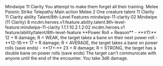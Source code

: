 <ability>
  <name>Mindwipe</name>
  <cost>11 Clarity</cost>
  <flavor>You attempt to make them forget all their training.</flavor>
  <keywords>
    <keyword>Melee</keyword>
    <keyword>Psionic</keyword>
    <keyword>Strike</keyword>
    <keyword>Telepathy</keyword>
  </keywords>
  <type>Main action</type>
  <distance>Melee 2</distance>
  <target>One creature</target>
  <metadata>
    <class>talent</class>
    <cost>11 Clarity</cost>
    <cost_amount>11</cost_amount>
    <cost_resource>Clarity</cost_resource>
    <feature_type>ability</feature_type>
    <file_dpath>Talent/8th-Level Features</file_dpath>
    <item_id>mindwipe-11-clarity</item_id>
    <item_index>02</item_index>
    <item_name>Mindwipe (11 Clarity)</item_name>
    <level>8</level>
    <scc>mcdm.heroes.v1:feature.ability.talent.8th-level-feature:mindwipe-11-clarity</scc>
    <scdc>1.1.1:10.2.1.2:02</scdc>
    <source>mcdm.heroes.v1</source>
    <type>feature/ability/talent/8th-level-feature</type>
  </metadata>
  <effects>
    <effect type="mundane">**Power Roll + Reason**
- **≤11:** 12 + R damage; R &lt; WEAK, the target takes a bane on their next power roll
- **12-16:** 17 + R damage; R &lt; AVERAGE, the target takes a bane on power rolls (save ends)
- **17+:** 23 + R damage; R &lt; STRONG, the target has a double bane on power rolls (save ends)</effect>
    <effect type="mundane">The target can&apos;t communicate with anyone until the end of the encounter.</effect>
    <effect type="mundane" name="Strained">You take 3d6 damage.</effect>
  </effects>
</ability>
